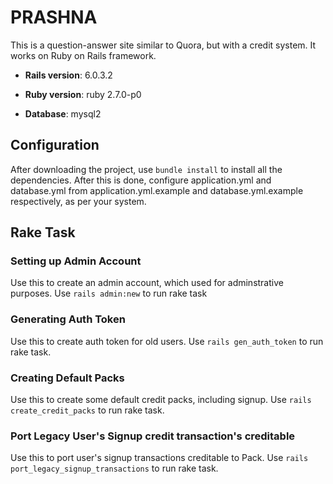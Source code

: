 # PRASHNA

This is a question-answer site similar to Quora, but with a credit system.
It works on Ruby on Rails framework.

* **Rails version**: 6.0.3.2

* **Ruby version**: ruby 2.7.0-p0

* **Database**: mysql2

## Configuration

After downloading the project, use `bundle install` to install all the dependencies.
After this is done, configure application.yml and database.yml from application.yml.example and database.yml.example respectively, as per your system.

## Rake Task

### Setting up Admin Account

Use this to create an admin account, which used for adminstrative purposes. Use `rails admin:new` to run rake task

### Generating Auth Token

Use this to create auth token for old users. Use `rails gen_auth_token` to run rake task.

### Creating Default Packs

Use this to create some default credit packs, including signup. Use `rails create_credit_packs` to run rake task.

### Port Legacy User's Signup credit transaction's creditable

Use this to port user's signup transactions creditable to Pack. Use `rails port_legacy_signup_transactions` to run rake task.
